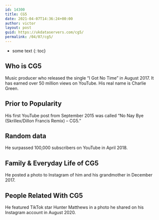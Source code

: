 ```yaml
---
id: 14300
title: CG5
date: 2021-04-07T14:36:24+00:00
author: victor
layout: post
guid: https://ukdataservers.com/cg5/
permalink: /04/07/cg5/
---
```


* some text
{: toc}


## Who is CG5



Music producer who released the single &#8220;I Got No Time&#8221; in August 2017. It has earned over 50 million views on YouTube. His real name is Charlie Green. 

                
                
                
## Prior to Popularity



His first YouTube post from September 2015 was called &#8220;No Nay Bye (Skrillex/Dillon Francis Remix) &#8211; CG5.&#8221;

                
                
                
## Random data



He surpassed 100,000 subscribers on YouTube in April 2018.

                
                
                
## Family & Everyday Life of CG5



He posted a photo to Instagram of him and his grandmother in December 2017.

                
                
                
## People Related With CG5



He featured TikTok star Hunter Matthews in a photo he shared on his Instagram account in August 2020.

                
              
            
          
          
          